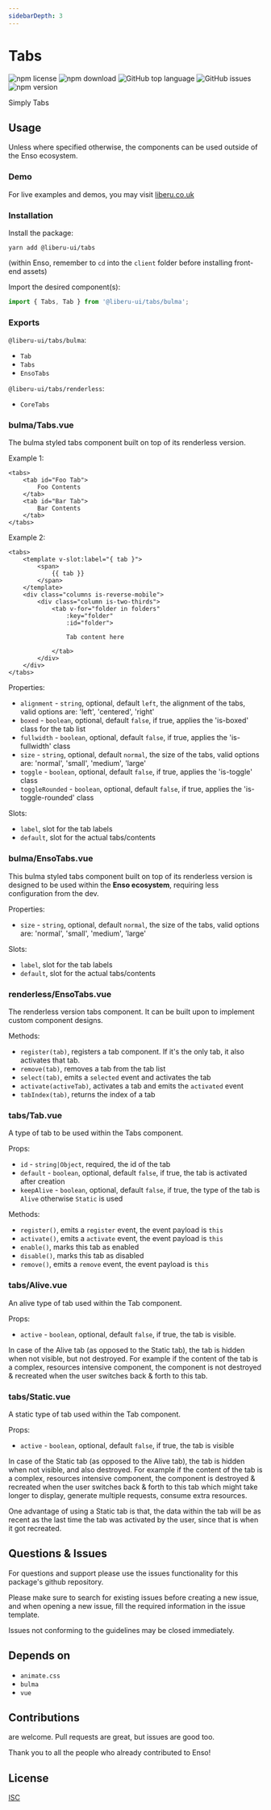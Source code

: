 ```yaml
---
sidebarDepth: 3
---
```


# Tabs

![npm license](https://img.shields.io/npm/l/@liberu-ui/tabs.svg) 
![npm download](https://img.shields.io/npm/dm/@liberu-ui/tabs.svg) 
![GitHub top language](https://img.shields.io/github/languages/top/liberu-ui/tabs.svg) 
![GitHub issues](https://img.shields.io/github/issues/liberu-ui/tabs.svg) 
![npm version](https://img.shields.io/npm/v/@liberu-ui/tabs.svg) 

Simply Tabs

## Usage

Unless where specified otherwise, the components can be used outside of the Enso ecosystem.

### Demo

For live examples and demos, you may visit [liberu.co.uk](https://www.liberu.co.uk)

### Installation

Install the package:
```
yarn add @liberu-ui/tabs
```

(within Enso, remember to `cd` into the `client` folder before installing front-end assets)

Import the desired component(s):
```js
import { Tabs, Tab } from '@liberu-ui/tabs/bulma';
```

### Exports

`@liberu-ui/tabs/bulma`:
- `Tab`
- `Tabs`
- `EnsoTabs`

`@liberu-ui/tabs/renderless`:
- `CoreTabs`

### bulma/Tabs.vue
The bulma styled tabs component built on top of its renderless version.

Example 1:
```vue
<tabs>
    <tab id="Foo Tab">
        Foo Contents
    </tab>
    <tab id="Bar Tab">
        Bar Contents
    </tab>
</tabs>
```

Example 2:
```vue
<tabs>
    <template v-slot:label="{ tab }">
        <span>
            {{ tab }}
        </span>        
    </template>
    <div class="columns is-reverse-mobile">
        <div class="column is-two-thirds">
            <tab v-for="folder in folders"
                :key="folder"
                :id="folder">
                
                Tab content here
                
            </tab>
        </div>        
    </div>
</tabs>
```

Properties:
- `alignment` - `string`, optional, default `left`, the alignment of the tabs, valid options are: 'left', 'centered', 'right'
- `boxed` - `boolean`, optional, default `false`, if true, applies the 'is-boxed' class for the tab list
- `fullwidth` - `boolean`, optional, default `false`, if true, applies the 'is-fullwidth' class
- `size` - `string`, optional, default `normal`, the size of the tabs, valid options are: 'normal', 'small', 'medium', 'large'
- `toggle` - `boolean`, optional, default `false`, if true, applies the 'is-toggle' class
- `toggleRounded` - `boolean`, optional, default `false`, if true, applies the 'is-toggle-rounded' class

Slots:
- `label`, slot for the tab labels
- `default`, slot for the actual tabs/contents

### bulma/EnsoTabs.vue

This bulma styled tabs component built on top of its renderless version is 
designed to be used within the **Enso ecosystem**, requiring less configuration from the dev. 

Properties:
- `size` - `string`, optional, default `normal`, the size of the tabs, valid options are: 'normal', 'small', 'medium', 'large'

Slots:
- `label`, slot for the tab labels
- `default`, slot for the actual tabs/contents

### renderless/EnsoTabs.vue

The renderless version tabs component. It can be built upon to implement custom component designs.

Methods:
- `register(tab)`, registers a tab component. If it's the only tab, it also activates that tab.
- `remove(tab)`, removes a tab from the tab list
- `select(tab)`, emits a `selected` event and activates the tab
- `activate(activeTab)`, activates a tab and emits the `activated` event
- `tabIndex(tab)`, returns the index of a tab

### tabs/Tab.vue

A type of tab to be used within the Tabs component.

Props:
- `id` - `string|Object`, required, the id of the tab
- `default` - `boolean`, optional, default `false`, if true, the tab is activated after creation
- `keepAlive` - `boolean`, optional, default `false`, if true, the type of the tab is `Alive` otherwise `Static` is used

Methods:
- `register()`, emits a `register` event, the event payload is `this`
- `activate()`, emits a `activate` event, the event payload is `this`
- `enable()`, marks this tab as enabled
- `disable()`, marks this tab as disabled
- `remove()`, emits a `remove` event, the event payload is `this`

### tabs/Alive.vue

An alive type of tab used within the Tab component.

Props:
- `active` - `boolean`, optional, default `false`, if true, the tab is visible.

In case of the Alive tab (as opposed to the Static tab), the tab is hidden when not visible, but not destroyed. 
For example if the content of the tab is a complex, resources intensive component, 
the component is not destroyed & recreated when the user switches back & forth to this tab.  

### tabs/Static.vue

A static type of tab used within the Tab component.

Props:
- `active` - `boolean`, optional, default `false`, if true, the tab is visible

In case of the Static tab (as opposed to the Alive tab), the tab is hidden when not visible, and also destroyed. 
For example if the content of the tab is a complex, resources intensive component, 
the component is destroyed & recreated when the user switches back & forth to this tab which might take longer to display, 
generate multiple requests, consume extra resources.

One advantage of using a Static tab is that, the data within the tab will be as recent as the last time the tab was 
activated by the user, since that is when it got recreated.

## Questions & Issues

For questions and support please use the issues functionality
for this package's github repository.

Please make sure to search for existing issues before creating a new issue,
and when opening a new issue, fill the required information in the issue template.

Issues not conforming to the guidelines may be closed immediately.

## Depends on

- `animate.css`
- `bulma`
- `vue`

## Contributions

are welcome. Pull requests are great, but issues are good too.

Thank you to all the people who already contributed to Enso!

## License

[ISC](https://opliberuurce.org/licenses/ISC)
